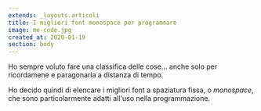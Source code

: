 ```yaml
---
extends: _layouts.articoli
title: I migliori font monospace per programmare
image: me-code.jpg
created_at: 2020-01-19
section: body
---
```


<!-- wp:paragraph -->
<p>Ho sempre voluto fare una classifica delle cose... anche solo per ricordamene e paragonarla a distanza di tempo.</p>
<!-- /wp:paragraph -->

<!-- wp:paragraph -->
<p>Ho decido quindi di elencare i migliori font a spaziatura fissa, o <em>monospace</em>, che sono particolarmente adatti all'uso nella programmazione.</p>
<!-- /wp:paragraph -->
